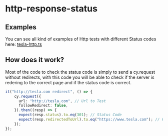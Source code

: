 # http-response-status

## Examples
You can see all kind of examples of Http tests with different Status codes here: [tesla-http.ts](/cypress/integration/tesla-http.ts)


## How does it work? 

Most of the code to check the status code is simply to send a cy.request without redirects, with this code you will be able to check if the server is redering to the correct page and if the status code is correct.

```typescript
it("http://tesla.com redirect", () => {
    cy.request({
      url: "http://tesla.com", // Url to Test
      followRedirect: false,
    }).then((resp) => {
      expect(resp.status).to.eq(301); // Status Code
      expect(resp.redirectedToUrl).to.eq("https://www.tesla.com"); // Final Redirect Url
    });
});
```